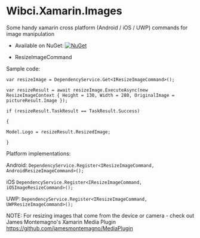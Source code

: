 # Wibci.Xamarin.Images
Some handy xamarin cross platform (Android / iOS / UWP) commands for image manipulation

- Available on NuGet: [![NuGet](https://img.shields.io/nuget/v/Wibci.Xamarin.Images.svg?label=NuGet)](https://www.nuget.org/packages/Wibci.Xamarin.Images/)

- ResizeImageCommand

Sample code:

`var resizeImage = DependencyService.Get<IResizeImageCommand>();`

`var resizeResult = await resizeImage.ExecuteAsync(new ResizeImageContext { Height = 130, Width = 280, OriginalImage = pictureResult.Image });`

`if (resizeResult.TaskResult == TaskResult.Success)`

`{`

  `Model.Logo = resizeResult.ResizedImage;`
  
`}`

Platform implementations:

Android:
`DependencyService.Register<IResizeImageCommand, AndroidResizeImageCommand>();`

iOS
`DependencyService.Register<IResizeImageCommand, iOSImageResizeCommand>();`

UWP:
`DependencyService.Register<IResizeImageCommand, UWPResizeImageCommand>();`

NOTE: For resizing images that come from the device or camera - check out James Montemagno's Xamarin Media Plugin
https://github.com/jamesmontemagno/MediaPlugin
